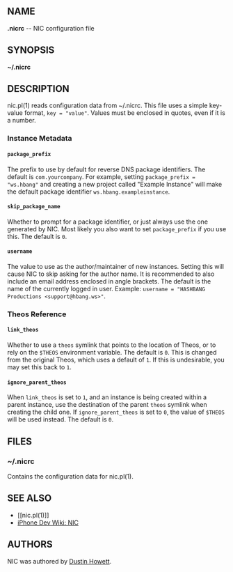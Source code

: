 ## NAME
**.nicrc** -- NIC configuration file

## SYNOPSIS
**~/.nicrc**

## DESCRIPTION
nic.pl(1) reads configuration data from ~/.nicrc. This file uses a simple key-value format, `key = "value"`. Values must be enclosed in quotes, even if it is a number.

### Instance Metadata
#### `package_prefix`
The prefix to use by default for reverse DNS package identifiers. The default is `com.yourcompany`. For example, setting `package_prefix = "ws.hbang"` and creating a new project called "Example Instance" will make the default package identifier `ws.hbang.exampleinstance`.

#### `skip_package_name`
Whether to prompt for a package identifier, or just always use the one generated by NIC. Most likely you also want to set `package_prefix` if you use this. The default is `0`.

#### `username`
The value to use as the author/maintainer of new instances. Setting this will cause NIC to skip asking for the author name. It is recommended to also include an email address enclosed in angle brackets. The default is the name of the currently logged in user. Example: `username = "HASHBANG Productions <support@hbang.ws>"`.

### Theos Reference
#### `link_theos`
Whether to use a `theos` symlink that points to the location of Theos, or to rely on the `$THEOS` environment variable. The default is `0`. This is changed from the original Theos, which uses a default of `1`. If this is undesirable, you may set this back to `1`.

#### `ignore_parent_theos`
When `link_theos` is set to `1`, and an instance is being created within a parent instance, use the destination of the parent `theos` symlink when creating the child one. If `ignore_parent_theos` is set to `0`, the value of `$THEOS` will be used instead. The default is `0`.

## FILES
### ~/.nicrc
Contains the configuration data for nic.pl(1).

## SEE ALSO
* [[nic.pl(1)]]
* [iPhone Dev Wiki: NIC](http://iphonedevwiki.net/index.php/NIC)

## AUTHORS
NIC was authored by [Dustin Howett](https://github.com/DHowett/theos).